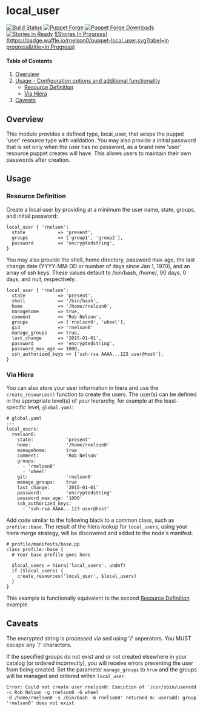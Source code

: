 # local_user

[![Build Status](https://travis-ci.org/rnelson0/puppet-local_user.png?branch=master)](https://travis-ci.org/rnelson0/puppet-local_user)
[![Puppet Forge](http://img.shields.io/puppetforge/v/rnelson0/local_user.svg)](https://forge.puppetlabs.com/rnelson0/local_user)
[![Puppet Forge Downloads](http://img.shields.io/puppetforge/dt/rnelson0/local_user.svg)](https://forge.puppetlabs.com/rnelson0/local_user)
[![Stories in Ready](https://badge.waffle.io/rnelson0/puppet-local_user.svg?label=ready&title=Ready)](http://waffle.io/rnelson0/puppet-modules)
[![Stories In Progress](https://badge.waffle.io/rnelson0/puppet-local_user.svg?label=in progress&title=In Progress)](http://waffle.io/rnelson0/puppet-modules)

#### Table of Contents

1. [Overview](#overview)
2. [Usage - Configuration options and additional functionality](#usage)
    * [Resource Definition](#resource-definition)
    * [Via Hiera](#via-hiera)
3. [Caveats](#caveats)


## Overview

This module provides a defined type, local_user, that wraps the puppet 'user'
resource type with validation. You may also provide a initial password that is
set only when the user has no password, as a brand new 'user' resource puppet
creates will have. This allows users to maintain their own passwords after
creation.

## Usage

### Resource Definition

Create a local user by providing at a minimum the user name, state,
groups, and initial password:

    local_user { 'rnelson':
      state            => 'present',
      groups           => ['group1', 'group2'],
      password         => 'encryptedstring',
    }

You may also provide the shell, home directory, password max age, the last
change date (YYYY-MM-DD or number of days since Jan 1, 1970), and an array of ssh keys. These values
default to /bin/bash, /home/<username>, 90 days, 0 days, and null, respectively.

    local_user { 'rnelson':
      state            => 'present',
      shell            => '/bin/bash',
      home             => '/home/rnelson0',
      managehome       => true,
      comment          => 'Rob Nelson',
      groups           => ['rnelson0', 'wheel'],
      gid              => 'rnelson0'
      manage_groups    => true,
      last_change      => '2015-01-01',
      password         => 'encryptedstring',
      password_max_age => 1000,
      ssh_authorized_keys => ['ssh-rsa AAAA...123 user@host'],
    }

### Via Hiera

You can also store your user information in hiera and use the `create_resources()` function to create the users. The user(s) can be defined in the appropriate level(s) of your hierarchy, for example at the least-specific level, `global.yaml`:

````
# global.yaml
---
local_users:
  rnelson0:
    state:            'present'
    home:             '/home/rnelson0'
    managehome:       true
    comment:          'Rob Nelson'
    groups:
      - 'rnelson0'
      - 'wheel'
    git:              'rnelson0'
    manage_groups:    true
    last_change:      '2015-01-01'
    password:         'encryptedstring'
    password_max_age: '1000'
    ssh_authorized_keys:
      - 'ssh-rsa AAAA...123 user@host'
````

Add code similar to the following black to a common class, such as `profile::base`. The result of the hiera lookup for `local_users`, using your hiera merge strategy, will be discovered and added to the node's manifest.

````
# profile/manifests/base.pp
class profile::base {
  # Your base profile goes here

  $local_users = hiera('local_users', undef)
  if ($local_users) {
    create_resources('local_user', $local_users)
  }
}
````

This example is functionally equivalent to the second [Resource Definition](#resource-definition) example.

## Caveats

The encrypted string is processed via sed using '/' seperators. You MUST escape any '/' characters.

If the specified groups do not exist and or not created elsewhere in your catalog (or ordered incorrectly), you will receive errors preventing the user from being created. Set the parameter `manage_groups` to `true` and the groups will be managed and ordered within `local_user`.

    Error: Could not create user rnelson0: Execution of '/usr/sbin/useradd -c Rob Nelson -g rnelson0 -G wheel
    -d /home/rnelson0 -s /bin/bash -m rnelson0' returned 6: useradd: group 'rnelson0' does not exist
